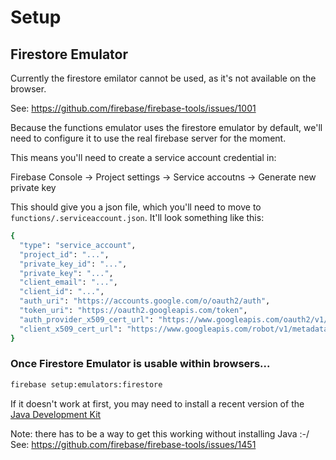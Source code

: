 # Setup

## Firestore Emulator

Currently the firestore emilator cannot be used, as it's not available on the browser.

See: https://github.com/firebase/firebase-tools/issues/1001

Because the functions emulator uses the firestore emulator by default, we'll need to
configure it to use the real firebase server for the moment.

This means you'll need to create a service account credential in:

Firebase Console -> Project settings -> Service accoutns -> Generate new private key

This should give you a json file, which you'll need to move to `functions/.serviceaccount.json`. It'll look something like this:

```bash
{
  "type": "service_account",
  "project_id": "...",
  "private_key_id": "...",
  "private_key": "...",
  "client_email": "...",
  "client_id": "...",
  "auth_uri": "https://accounts.google.com/o/oauth2/auth",
  "token_uri": "https://oauth2.googleapis.com/token",
  "auth_provider_x509_cert_url": "https://www.googleapis.com/oauth2/v1/certs",
  "client_x509_cert_url": "https://www.googleapis.com/robot/v1/metadata/x509/..."
}

```


### Once Firestore Emulator is usable within browsers...

```bash
firebase setup:emulators:firestore
```

If it doesn't work at first, you may need to install a recent version of the [Java Development Kit](https://www.oracle.com/technetwork/java/javase/downloads/jdk12-downloads-5295953.html)

Note: there has to be a way to get this working without installing Java :-/
See: https://github.com/firebase/firebase-tools/issues/1451

